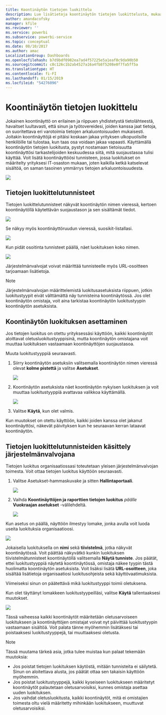 ```yaml
---
title: Koontinäytön tietojen luokittelu
description: Lue lisätietoja koontinäytön tietojen luokittelusta, mukaan lukien siitä, miten järjestelmänvalvojan tulisi se määrittää ja miten koontinäytön omistajat voivat muuttaa luokitusta.
author: amandacofsky
manager: kfile
ms.reviewer: ''
ms.service: powerbi
ms.subservice: powerbi-service
ms.topic: conceptual
ms.date: 08/10/2017
ms.author: amac
LocalizationGroup: Dashboards
ms.openlocfilehash: b7d9bdf0982ea7ad4f57225e5a1eaf8c9da90b50
ms.sourcegitcommit: c8c126c1b2ab4527a16a4fb8f5208e0f7fa5ff5a
ms.translationtype: HT
ms.contentlocale: fi-FI
ms.lasthandoff: 01/15/2019
ms.locfileid: "54276096"
---
```

# <a name="dashboard-data-classification"></a>Koontinäytön tietojen luokittelu
Jokainen koontinäyttö on erilainen ja riippuen yhdistetystä tietolähteestä, havaitset luultavasti, että sinun ja työtovereidesi, joiden kanssa jaat tietoja, on suoritettava eri varotoimia tietojen arkaluontoisuuden mukaisesti. Joitakin koontinäyttöjä ei pitäisi koskaan jakaa yrityksen ulkopuolisille henkilöille tai tulostaa, kun taas osa voidaan jakaa vapaasti. Käyttämällä koontinäytön tietojen luokitusta, pystyt nostamaan tietoisuutta koontinäyttösi tarkastelijoiden keskuudessa siitä, mitä suojaustasoa tulisi käyttää. Voit lisätä koontinäyttöösi tunnisteen, jossa luokitukset on määritelty yrityksesi IT-osaston mukaan, joten kaikilla ketkä katselevat sisältöä, on saman tasoinen ymmärrys tietojen arkaluontoisuudesta.

![](media/service-data-classification/dashboard_tagged_as_hbi.png)

## <a name="data-classification-tags"></a>Tietojen luokittelutunnisteet
Tietojen luokittelutunnisteet näkyvät koontinäytön nimen vieressä, kertoen koontinäytöllä käytettävän suojaustason ja sen sisältämät tiedot.

![](media/service-data-classification/tag_next_to_title.png)

Se näkyy myös koontinäyttöruudun vieressä, suosikit-listallasi.

![](media/service-data-classification/tag_on_dashboard_tile.png)

Kun pidät osoitinta tunnisteet päällä, näet luokituksen koko nimen.

![](media/service-data-classification/tag_tooltip.png)

Järjestelmänvalvojat voivat määrittää tunnisteelle myös URL-osoitteen tarjoamaan lisätietoja.

> [!NOTE]
> Järjestelmänvalvojan määrittelemistä luokitusasetuksista riippuen, jotkin luokitustyypit eivät välttämättä näy tunnisteina koontinäytössä. Jos olet koontinäytön omistaja, voit aina tarkistaa koontinäytön luokitustyypin koontinäytön asetuksista.
> 
> 

## <a name="setting-a-dashboards-classification"></a>Koontinäytön luokituksen asettaminen
Jos tietojen luokitus on otettu yrityksessäsi käyttöön, kaikki koontinäytöt aloittavat oletusluokitustyyppisinä, mutta koontinäytön omistajana voit muuttaa luokituksen vastaamaan koontinäyttöjen suojaustasoa.

Muuta luokitustyyppiä seuraavasti.

1. Siirry koontinäytön asetuksiin valitsemalla koontinäytön nimen vieressä olevat **kolme pistettä** ja valitse **Asetukset**.
   
    ![](media/service-data-classification/dashboard_settings.png)
2. Koontinäytön asetuksista näet koontinäytön nykyisen luokituksen ja voit muuttaa luokitustyyppiä avattavaa valikkoa käyttämällä.
   
    ![](media/service-data-classification/classification_setting_dropdown.png)
3. Valitse **Käytä**, kun olet valmis.

Kun muutokset on otettu käyttöön, kaikki joiden kanssa olet jakanut koontinäyttösi, näkevät päivityksen kun he seuraavan kerran lataavat koontinäytön.

## <a name="working-with-data-classification-tags-as-an-admin"></a>Tietojen luokittelutunnisteiden käsittely järjestelmänvalvojana
Tietojen luokitus organisaatiossasi toteutetaan yleisen järjestelmänvalvojan toimesta. Voit ottaa tietojen luokitus käyttöön seuraavasti.

1. Valitse Asetukset-hammaskuvake ja sitten **Hallintaportaali**.
   
    ![](media/service-data-classification/admin_portal_in_settings.png)
2. Vaihda **Koontinäyttöjen ja raporttien tietojen luokitus** *päälle* **Vuokraajan asetukset** -välilehdeltä.
   
    ![](media/service-data-classification/data_classification_switch_location.png)

Kun asetus on päällä, näyttöön ilmestyy lomake, jonka avulla voit luoda useita luokituksia organisaatioosi.

![](media/service-data-classification/blank_classification_form.png)

Jokaisella luokituksella on **nimi** sekä **tiivistelmä**, jotka näkyvät koontinäytössä. Voit päättää näkyvätkö kunkin luokituksen tiivistelmätunnisteet koontinäytöllä valitsemalla **Näytä tunniste**. Jos päätät, ettei luokitustyyppiä näytetä koontinäytössä, omistaja näkee tyypin tästä huolimatta koontinäytön asetuksista. Voit lisäksi lisätä **URL-osoitteen**, joka sisältää lisätietoja organisaatiosi luokitusohjeista sekä käyttövaatimuksista.  

Viimeiseksi sinun on päätettävä mikä luokitustyyppi toimii oletuksena.  

Kun olet täyttänyt lomakkeen luokitustyypeilläsi, valitse **Käytä** tallentaaksesi muutokset.

![](media/service-data-classification/filled_in_classification_form.png)

Tässä vaiheessa kaikki koontinäytöt määritetään oletusarvoiseen luokitukseen ja koontinäyttöjen omistajat voivat nyt päivittää luokitustyypin vastaamaan sisältöä. Voit palata tänne myöhemmin lisätäksesi tai poistaaksesi luokitustyyppejä, tai muuttaaksesi oletusta.  

> [!NOTE]
> Tässä muutama tärkeä asia, jotka tulee muistaa kun palaat tekemään muutoksia:
> 
> * Jos poistat tietojen luokituksen käytöstä, mitään tunnisteita ei säilytetä. Sinun on aloitettava alusta, jos päätät ottaa sen takaisin käyttöön myöhemmin.  
> * Jos poistat luokitustyyppejä, kaikki kyseiseen luokitukseen määritetyt koontinäytöt palautetaan oletusarvoisiksi, kunnes omistaja asettaa uuden luokituksen.  
> * Jos vaihdat oletusluokitusta, kaikki koontinäytöt, mitä ei omistajien toimesta oltu vielä määritetty mihinkään luokitukseen, muuttuvat oletusarvoisiksi.
> 
> 

